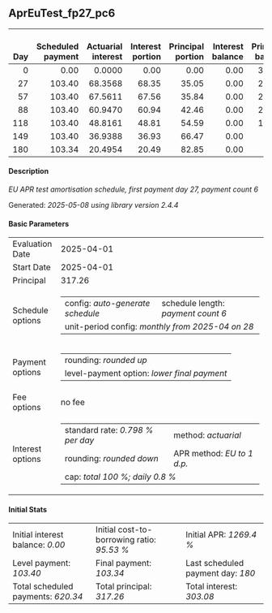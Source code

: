 <h2>AprEuTest_fp27_pc6</h2>
<table>
    <thead style="vertical-align: bottom;">
        <th style="text-align: right;">Day</th>
        <th style="text-align: right;">Scheduled payment</th>
        <th style="text-align: right;">Actuarial interest</th>
        <th style="text-align: right;">Interest portion</th>
        <th style="text-align: right;">Principal portion</th>
        <th style="text-align: right;">Interest balance</th>
        <th style="text-align: right;">Principal balance</th>
        <th style="text-align: right;">Total actuarial interest</th>
        <th style="text-align: right;">Total interest</th>
        <th style="text-align: right;">Total principal</th>
    </thead>
    <tr style="text-align: right;">
        <td class="ci00">0</td>
        <td class="ci01" style="white-space: nowrap;">0.00</td>
        <td class="ci02">0.0000</td>
        <td class="ci03">0.00</td>
        <td class="ci04">0.00</td>
        <td class="ci05">0.00</td>
        <td class="ci06">317.26</td>
        <td class="ci07">0.0000</td>
        <td class="ci08">0.00</td>
        <td class="ci09">0.00</td>
    </tr>
    <tr style="text-align: right;">
        <td class="ci00">27</td>
        <td class="ci01" style="white-space: nowrap;">103.40</td>
        <td class="ci02">68.3568</td>
        <td class="ci03">68.35</td>
        <td class="ci04">35.05</td>
        <td class="ci05">0.00</td>
        <td class="ci06">282.21</td>
        <td class="ci07">68.3568</td>
        <td class="ci08">68.35</td>
        <td class="ci09">35.05</td>
    </tr>
    <tr style="text-align: right;">
        <td class="ci00">57</td>
        <td class="ci01" style="white-space: nowrap;">103.40</td>
        <td class="ci02">67.5611</td>
        <td class="ci03">67.56</td>
        <td class="ci04">35.84</td>
        <td class="ci05">0.00</td>
        <td class="ci06">246.37</td>
        <td class="ci07">135.9179</td>
        <td class="ci08">135.91</td>
        <td class="ci09">70.89</td>
    </tr>
    <tr style="text-align: right;">
        <td class="ci00">88</td>
        <td class="ci01" style="white-space: nowrap;">103.40</td>
        <td class="ci02">60.9470</td>
        <td class="ci03">60.94</td>
        <td class="ci04">42.46</td>
        <td class="ci05">0.00</td>
        <td class="ci06">203.91</td>
        <td class="ci07">196.8649</td>
        <td class="ci08">196.85</td>
        <td class="ci09">113.35</td>
    </tr>
    <tr style="text-align: right;">
        <td class="ci00">118</td>
        <td class="ci01" style="white-space: nowrap;">103.40</td>
        <td class="ci02">48.8161</td>
        <td class="ci03">48.81</td>
        <td class="ci04">54.59</td>
        <td class="ci05">0.00</td>
        <td class="ci06">149.32</td>
        <td class="ci07">245.6810</td>
        <td class="ci08">245.66</td>
        <td class="ci09">167.94</td>
    </tr>
    <tr style="text-align: right;">
        <td class="ci00">149</td>
        <td class="ci01" style="white-space: nowrap;">103.40</td>
        <td class="ci02">36.9388</td>
        <td class="ci03">36.93</td>
        <td class="ci04">66.47</td>
        <td class="ci05">0.00</td>
        <td class="ci06">82.85</td>
        <td class="ci07">282.6198</td>
        <td class="ci08">282.59</td>
        <td class="ci09">234.41</td>
    </tr>
    <tr style="text-align: right;">
        <td class="ci00">180</td>
        <td class="ci01" style="white-space: nowrap;">103.34</td>
        <td class="ci02">20.4954</td>
        <td class="ci03">20.49</td>
        <td class="ci04">82.85</td>
        <td class="ci05">0.00</td>
        <td class="ci06">0.00</td>
        <td class="ci07">303.1152</td>
        <td class="ci08">303.08</td>
        <td class="ci09">317.26</td>
    </tr>
</table>
<h4>Description</h4>
<p><i>EU APR test amortisation schedule, first payment day 27, payment count 6</i></p>
<p>Generated: <i>2025-05-08 using library version 2.4.4</i></p>
<h4>Basic Parameters</h4>
<table>
    <tr>
        <td>Evaluation Date</td>
        <td>2025-04-01</td>
    </tr>
    <tr>
        <td>Start Date</td>
        <td>2025-04-01</td>
    </tr>
    <tr>
        <td>Principal</td>
        <td>317.26</td>
    </tr>
    <tr>
        <td>Schedule options</td>
        <td>
            <table>
                <tr>
                    <td>config: <i>auto-generate schedule</i></td>
                    <td>schedule length: <i><i>payment count</i> 6</i></td>
                </tr>
                <tr>
                    <td colspan="2" style="white-space: nowrap;">unit-period config: <i>monthly from 2025-04 on 28</i></td>
                </tr>
            </table>
        </td>
    </tr>
    <tr>
        <td>Payment options</td>
        <td>
            <table>
                <tr>
                    <td>rounding: <i>rounded up</i></td>
                </tr>
                <tr>
                    <td>level-payment option: <i>lower&nbsp;final&nbsp;payment</i></td>
                </tr>
            </table>
        </td>
    </tr>
    <tr>
        <td>Fee options</td>
        <td>no fee
        </td>
    </tr>
    <tr>
        <td>Interest options</td>
        <td>
            <table>
                <tr>
                    <td>standard rate: <i>0.798 % per day</i></td>
                    <td>method: <i>actuarial</i></td>
                </tr>
                <tr>
                    <td>rounding: <i>rounded down</i></td>
                    <td>APR method: <i>EU to 1 d.p.</i></td>
                </tr>
                <tr>
                    <td colspan="2">cap: <i>total 100 %; daily 0.8 %</td>
                </tr>
            </table>
        </td>
    </tr>
</table>
<h4>Initial Stats</h4>
<table>
    <tr>
        <td>Initial interest balance: <i>0.00</i></td>
        <td>Initial cost-to-borrowing ratio: <i>95.53 %</i></td>
        <td>Initial APR: <i>1269.4 %</i></td>
    </tr>
    <tr>
        <td>Level payment: <i>103.40</i></td>
        <td>Final payment: <i>103.34</i></td>
        <td>Last scheduled payment day: <i>180</i></td>
    </tr>
    <tr>
        <td>Total scheduled payments: <i>620.34</i></td>
        <td>Total principal: <i>317.26</i></td>
        <td>Total interest: <i>303.08</i></td>
    </tr>
</table>